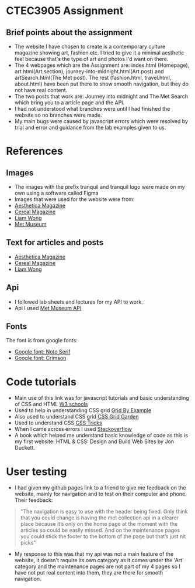 # CTEC3905 Assignment
## Brief points about the assignment
- The website I have chosen to create is a contemporary culture magazine showing art, fashion etc. I tried to give it a minimal aesthetic feel because that's the type of art and photos I'd want on there.
- The 4 webpages which are the Assignment are: index.html (Homepage), art.html(Art section), journey-into-midnight.html(Art post) and artSearch.html(The Met post). The rest (fashion.html, travel.html, about.html) have been put there to show smooth navigation, but they do not have real content.
- The two posts that work are: Journey into midnight and The Met Search which bring you to a article page and the API.
- I had not understood what branches were until I had finished the website so no branches were made.
- My main bugs were caused by javascript errors which were resolved by trial and error and guidance from the lab examples given to us.  

# References

## Images

- The images with the prefix tranquil and tranquil logo were made on my own using a software called Figma
- Images that were used for the website were from:
- [Aesthetica Magazine](https://aestheticamagazine.com/)
- [Cereal Magazine](https://readcereal.com/)
- [Liam Wong](https://www.liamwong.com/)
- [Met Museum](https://www.metmuseum.org/)

## Text for articles and posts
- [Aesthetica Magazine](https://aestheticamagazine.com/)
- [Cereal Magazine](https://readcereal.com/)
- [Liam Wong](https://www.liamwong.com/)

## Api
- I followed lab sheets and lectures for my API to work.
- Api I used [Met Museum API](https://metmuseum.github.io/)

## Fonts
The font is from google fonts:
- [Google font: Noto Serif](https://fonts.google.com/specimen/Noto+Serif?selection.family=Noto+Serif)
- [Google font: Crimson](https://fonts.googleapis.com/css2?family=Crimson+Text&display=swap)

# Code tutorials

- Main use of this link was for javascript tutorials and basic understanding of CSS and HTML [W3 schools](https://www.w3schools.com/)
- Used to help in understanding CSS grid [Grid By Example](https://gridbyexample.com/)
- Also used to understand CSS grid [CSS Grid Garden](https://cssgridgarden.com/)
- Used to understand CSS [CSS Tricks](https://css-tricks.com/)
- When I came across errors I used [Stackoverflow](https://stackoverflow.com/)
- A book which helped me understand basic knowledge of code as this is my first website: HTML & CSS: Design and Build Web Sites by Jon Duckett.

# User testing
- I had given my github pages link to a friend to give me feedback on the website, mainly for navigation and to test on their computer and phone. Their feedback:
> "The navigation is easy to use with the header being fixed. Only think that you could change is having the met collection api in a clearer place because it’s only on the home page at the moment with the articles so could be easily missed. And on the maintenance pages you could stick the footer to the bottom of the page but that’s just nit picks"
- My response to this was that my api was not a main feature of the website, it doesn't require its own category as it comes under the 'Art' category and the maintenance pages are not part of my 4 pages so I have not put real content into them, they are there for smooth navigation.  
